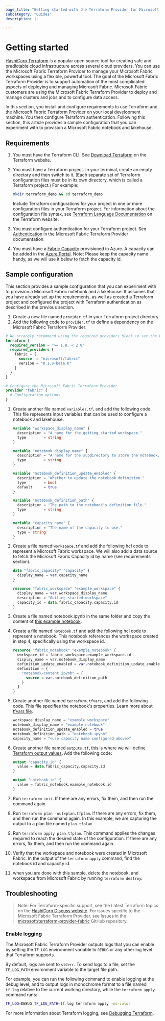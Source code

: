 ```yaml
---
page_title: "Getting started with the Terraform Provider for Microsoft Fabric"
subcategory: "Guides"
description: |-

---
```


# Getting started

[HashiCorp Terraform](https://www.terraform.io/) is a popular open source tool for creating safe and predictable cloud infrastructure across several cloud providers.
You can use the Microsoft Fabric Terraform Provider to manage your Microsoft Fabric workspaces using a flexible, powerful tool.
The goal of the Microsoft Fabric Terraform Provider is to support automation of the most complicated aspects of deploying and managing Microsoft Fabric.
Microsoft Fabric customers are using the Microsoft Fabric Terraform Provider to deploy and manage clusters and jobs and to configure data access.

In this section, you install and configure requirements to use Terraform and the Microsoft Fabric Terraform Provider on your local development machine.
You then configure Terraform authentication. Following this section, this article provides a sample configuration that you can experiment with to provision a Microsoft Fabric notebook and lakehouse.

## Requirements

1. You must have the Terraform CLI. See [Download Terraform](https://www.terraform.io/downloads.html) on the Terraform website.

1. You must have a Terraform project. In your terminal, create an empty directory and then switch to it. (Each separate set of Terraform configuration files must be in its own directory, which is called a Terraform project.) For example:

    ```bash
    mkdir terraform_demo && cd terraform_demo
    ```

    Include Terraform configurations for your project in one or more configuration files in your Terraform project. For information about the configuration file syntax, see [Terraform Language Documentation](https://developer.hashicorp.com/terraform/language) on the Terraform website.

1. You must configure authentication for your Terraform project. See [Authentication](https://improved-adventure-935np96.pages.github.io/#authentication) in the Microsoft Fabric Terraform Provider documentation.
1. You must have a [Fabric Capacity](https://learn.microsoft.com/fabric/enterprise/licenses#capacity) provisioned in Azure. A capacity can be added in the [Azure Portal](https://portal.azure.com/#browse/Microsoft.Fabric%2Fcapacities). Note: Please keep the capacity name handy, as we will use it below to fetch the capacity id.

## Sample configuration

This section provides a sample configuration that you can experiment with to provision a Microsoft Fabric notebook and a lakehouse. It assumes that you have already set up the requirements, as well as created a Terraform project and configured the project with Terraform authentication as described in the previous section.

1. Create a new file named `provider.tf` in your Terraform project directory.
1. Add the following code to `provider.tf` to define a dependency on the Microsoft Fabric Terraform Provider:

```terraform
# We strongly recommend using the required_providers block to set the Fabric Provider source and version being used
terraform {
  required_version = ">= 1.8, < 2.0"
  required_providers {
    fabric = {
      source  = "microsoft/fabric"
      version = "0.1.0-beta.0"
    }
  }
}

# Configure the Microsoft Fabric Terraform Provider
provider "fabric" {
  # Configuration options
}
```

1. Create another file named `variables.tf`, and add the following code. This file represents input variables that can be used to configure a notebook and lakehouse.

    ```terraform
    variable "workspace_display_name" {
      description = "A name for the getting started workspace."
      type        = string
    }

    variable "notebook_display_name" {
      description = "A name for the subdirectory to store the notebook."
      type        = string
    }

    variable "notebook_definition_update_enabled" {
      description = "Whether to update the notebook definition."
      type        = bool
      default     = true
    }

    variable "notebook_definition_path" {
      description = "The path to the notebook's definition file."
      type        = string
    }

    variable "capacity_name" {
      description = "The name of the capacity to use."
      type = string
    }
    ```

1. Create a file named `workspace.tf` and add the following hcl code to represent a
Microsoft Fabric workspace. We will also add a data source to fetch the Microsoft Fabric Capacity id by name (see requirements section).

    ```terraform
    data "fabric_capacity" "capacity" {
      display_name = var.capacity_name
    }

    resource "fabric_workspace" "example_workspace" {
      display_name = var.workspace_display_name
      description = "Getting started workspace"
      capacity_id = data.fabric_capacity.capacity.id
    }
    ```

1. Create a file named notebook.ipynb in the same folder and copy the content of [this example notebook](https://github.com/Azure-Samples/modern-data-warehouse-dataops/blob/main/single_tech_samples/fabric/fabric_ci_cd/src/notebooks/nb-city-safety.ipynb).
1. Create a file named `notebook.tf` and add the following hcl code to represent a notebook. This notebook references the workspace created in step 4, specifically using the workspace id.

    ```terraform
    resource "fabric_notebook" "example_notebook" {
      workspace_id = fabric_workspace.example_workspace.id
      display_name = var.notebook_display_name
      definition_update_enabled = var.notebook_definition_update_enabled
      definition = {
        "notebook-content.ipynb" = {
          source = var.notebook_definition_path
        }
      }
    }
    ```

1. Create another file named `terraform.tfvars`, and add the following code. This file specifies the notebook's properties. Learn more about [tfvars file](https://developer.hashicorp.com/terraform/language/values/variables#variable-definitions-tfvars-files).

    ```terraform
    workspace_display_name = "example workspace"
    notebook_display_name = "example notebook"
    notebook_definition_update_enabled = true
    notebook_definition_path = "notebook.ipynb"
    capacity_name = "<use capacity name configured above>"
    ```

1. Create another file named `outputs.tf`, this is where we will define [Terraform output values](https://developer.hashicorp.com/terraform/language/values/outputs). Add the following code:

    ```terraform
    output "capacity_id" {
      value = data.fabric_capacity.capacity.id
    }

    output "notebook_id" {
      value = fabric_notebook.example_notebook.id
    }
    ```

1. Run `terraform init`. If there are any errors, fix them, and then run the command again.
1. Run `terraform plan -out=plan.tfplan`. If there are any errors, fix them, and then run the command again. In this example, we are capturing the output to a plan file named `plan.tfplan`.
1. Run `terraform apply plan.tfplan`. This command applies the changes required to reach the desired state of the configuration. If there are any errors, fix them, and then run the command again.
1. Verify that the workspace and notebook were created in Microsoft Fabric. In the output of the `terraform apply` command, find the notebook id and capacity id.
1. when you are done with this sample, delete the notebook, and workspace from Microsoft Fabric by running `terraform destroy`.

## Troubleshooting

> Note: For Terraform-specific support, see the Latest Terraform topics on the [HashiCorp Discuss website](https://discuss.hashicorp.com/). For issues specific to the Microsoft Fabric Terraform Provider, see Issues in the [microsoft/terraform-provider-fabric](https://github.com/microsoft/terraform-provider-fabric) GitHub repository.

### Enable logging

The Microsoft Fabric Terraform Provider outputs logs that you can enable by setting the `TF_LOG` environment variable to `DEBUG` or any other log level that Terraform supports.

By default, logs are sent to `stderr`. To send logs to a file, set the `TF_LOG_PATH` environment variable to the target file path.

For example, you can run the following command to enable logging at the debug level, and to output logs in monochrome format to a file named `tf.log` relative to the current working directory, while the `terraform apply` command runs:

```bash
TF_LOG=DEBUG TF_LOG_PATH=tf.log terraform apply -no-color
```

For more information about Terraform logging, see [Debugging Terraform](https://developer.hashicorp.com/terraform/internals/debugging).

